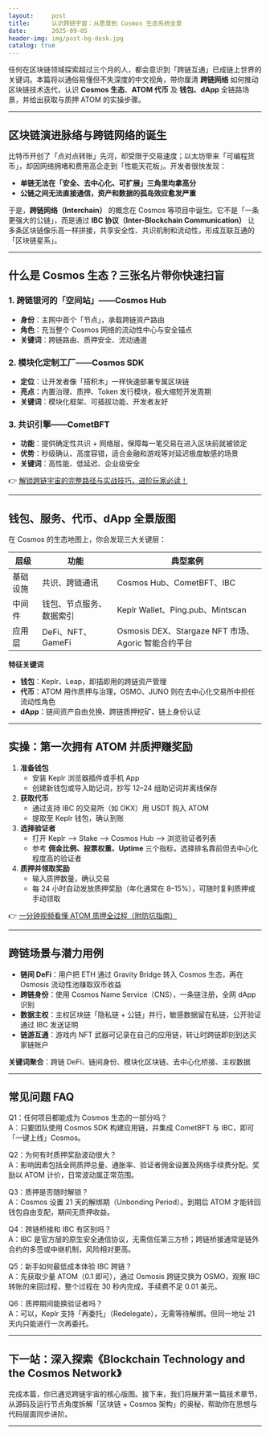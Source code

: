 ```yaml
---
layout:     post
title:      认识跨链宇宙：从愿景到 Cosmos 生态系统全景
date:       2025-09-05
header-img: img/post-bg-desk.jpg
catalog: true
---
```


任何在区块链领域探索超过三个月的人，都会意识到「跨链互通」已成链上世界的关键词。本篇将以通俗易懂但不失深度的中文视角，带你厘清 **跨链网络** 如何推动区块链技术迭代，认识 **Cosmos 生态**、**ATOM 代币** 及 **钱包、dApp** 全链路场景，并给出获取与质押 ATOM 的实操步骤。

---

## 区块链演进脉络与跨链网络的诞生

比特币开创了「点对点转账」先河，却受限于交易速度；以太坊带来「可编程货币」，却因网络拥堵和费用高企走到「性能天花板」。开发者很快发现：  
- **单链无法在「安全、去中心化、可扩展」三角里均拿高分**  
- **公链之间无法直接通信，资产和数据的孤岛效应愈发严重**  

于是，**跨链网络（Interchain）** 的概念在 Cosmos 等项目中诞生。它不是「一条更强大的公链」，而是通过 **IBC 协议（Inter-Blockchain Communication）** 让多条区块链像乐高一样拼接，共享安全性、共识机制和流动性，形成互联互通的「区块链星系」。

---

## 什么是 Cosmos 生态？三张名片带你快速扫盲

### 1. 跨链银河的「空间站」——Cosmos Hub  
- **身份**：主网中首个「节点」，承载跨链资产路由  
- **角色**：充当整个 Cosmos 网络的流动性中心与安全锚点  
- **关键词**：跨链路由、质押安全、流动通道

### 2. 模块化定制工厂——Cosmos SDK  
- **定位**：让开发者像「搭积木」一样快速部署专属区块链  
- **亮点**：内置治理、质押、Token 发行模块，极大缩短开发周期  
- **关键词**：模块化框架、可插拔功能、开发者友好

### 3. 共识引擎——CometBFT  
- **功能**：提供确定性共识 + 网络层，保障每一笔交易在进入区块前就被锁定  
- **优势**：秒级确认、高度容错，适合金融和游戏等对延迟极度敏感的场景  
- **关键词**：高性能、低延迟、企业级安全

👉 [解锁跨链宇宙的完整路径与实战技巧，进阶玩家必读！](https://okxdog.com/)

---

## 钱包、服务、代币、dApp 全景版图

在 Cosmos 的生态地图上，你会发现三大关键层：

| 层级 | 功能 | 典型案例 |
| --- | --- | --- |
| 基础设施 | 共识、跨链通讯 | Cosmos Hub、CometBFT、IBC |
| 中间件 | 钱包、节点服务、数据索引 | Keplr Wallet、Ping.pub、Mintscan |
| 应用层 | DeFi、NFT、GameFi | Osmosis DEX、Stargaze NFT 市场、Agoric 智能合约平台 |

**特征关键词**  
- **钱包**：Keplr、Leap，即插即用的跨链资产管理  
- **代币**：ATOM 用作质押与治理，OSMO、JUNO 则在去中心化交易所中担任流动性角色  
- **dApp**：链间资产自由兑换、跨链质押挖矿、链上身份认证

---

## 实操：第一次拥有 ATOM 并质押赚奖励

1. **准备钱包**  
   - 安装 Keplr 浏览器插件或手机 App  
   - 创建新钱包或导入助记词，抄写 12–24 组助记词并离线保存  
2. **获取代币**  
   - 通过支持 IBC 的交易所（如 OKX）用 USDT 购入 ATOM  
   - 提取至 Keplr 钱包，确认到账  
3. **选择验证者**  
   - 打开 Keplr –> Stake –> Cosmos Hub –> 浏览验证者列表  
   - 参考 **佣金比例、投票权重、Uptime** 三个指标，选择排名靠前但去中心化程度高的验证者  
4. **质押并领取奖励**  
   - 输入质押数量，确认交易  
   - 每 24 小时自动发放质押奖励（年化通常在 8–15%），可随时复利质押或手动领取  

👉 [一分钟视频看懂 ATOM 质押全过程（附防坑指南）](https://okxdog.com/)

---

## 跨链场景与潜力用例

- **链间 DeFi**：用户把 ETH 通过 Gravity Bridge 转入 Cosmos 生态，再在 Osmosis 流动性池赚取双币收益  
- **跨链身份**：使用 Cosmos Name Service（CNS），一条链注册，全网 dApp 识别  
- **数据主权**：主权区块链「隐私链 + 公链」并行，敏感数据留在私链，公开验证通过 IBC 发送证明  
- **链游互通**：游戏内 NFT 武器可记录在自己的应用链，转让时跨链即刻到达买家链账户

**关键词聚合**：跨链 DeFi、链间身份、模块化区块链、去中心化桥接、主权数据

---

## 常见问题 FAQ

Q1：任何项目都能成为 Cosmos 生态的一部分吗？  
A：只要团队使用 Cosmos SDK 构建应用链，并集成 CometBFT 与 IBC，即可「一键上线」Cosmos。

Q2：为何有时质押奖励波动很大？  
A：影响因素包括全网质押总量、通胀率、验证者佣金设置及网络手续费分配。奖励以 ATOM 计价，日常波动属正常范围。

Q3：质押是否随时解锁？  
A：Cosmos 设置 21 天的解绑期（Unbonding Period）。到期后 ATOM 才能转回钱包自由支配，期间无质押收益。

Q4：跨链桥接和 IBC 有区别吗？  
A：IBC 是官方层的原生安全通信协议，无需信任第三方桥；跨链桥接通常是链外合约的多签或中继机制，风险相对更高。

Q5：新手如何最低成本体验 IBC 跨链？  
A：先获取少量 ATOM（0.1 即可），通过 Osmosis 跨链交换为 OSMO，观察 IBC 转账的来回过程，整个过程在 30 秒内完成，手续费不足 0.01 美元。

Q6：质押期间能换验证者吗？  
A：可以，Keplr 支持「再委托」（Redelegate），无需等待解绑。但同一地址 21 天内只能进行一次再委托。

---

## 下一站：深入探索《Blockchain Technology and the Cosmos Network》

完成本篇，你已通览跨链宇宙的核心版图。接下来，我们将展开第一篇技术章节，从源码及运行节点角度拆解「区块链 + Cosmos 架构」的奥秘，帮助你在思想与代码层面同步进阶。

---